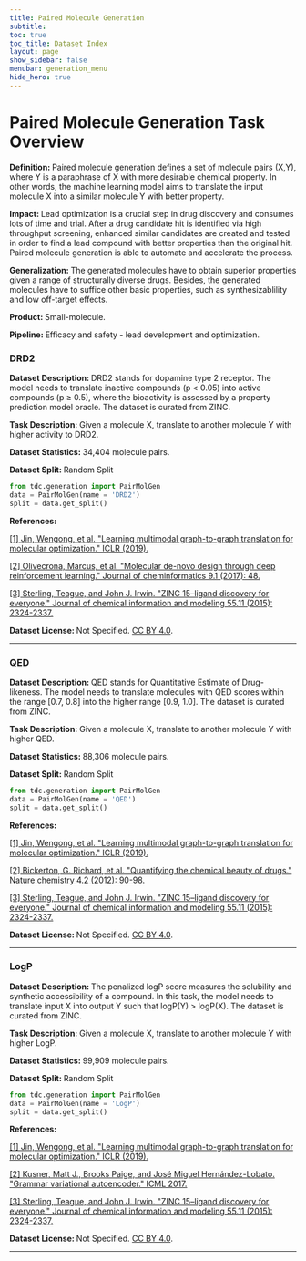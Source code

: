 ```yaml
---
title: Paired Molecule Generation
subtitle: 
toc: true
toc_title: Dataset Index
layout: page
show_sidebar: false
menubar: generation_menu
hide_hero: true
---
```


# Paired Molecule Generation Task Overview


<div class="box">
	

<p class='is-size-6'>  <strong> Definition: </strong> 
Paired molecule generation defines a set of molecule pairs (X,Y), where Y is a paraphrase of X with more desirable chemical property. In other words, the machine learning model aims to translate the input molecule X into a similar molecule Y with better property. 
</p>

<p class="is-size-6"> <strong> Impact: </strong>  
Lead optimization is a crucial step in drug discovery and consumes lots of time and trial. After a drug candidate hit is identified via high throughput screening, enhanced similar candidates are created and tested in order to find a lead compound with better properties than the original hit. Paired molecule generation is able to automate and accelerate the process.  
</p>

<p class="is-size-6"> <strong> Generalization: </strong> 
The generated molecules have to obtain superior properties given a range of structurally diverse drugs. Besides, the generated molecules have to suffice other basic properties, such as synthesizablility and low off-target effects.
</p>

<p class="is-size-6"> <strong> Product: </strong> Small-molecule. </p>

<p class="is-size-6"> <strong> Pipeline: </strong> Efficacy and safety - lead development and optimization. </p>

</div>

### DRD2

<p class='is-size-6'>  <strong> Dataset Description: </strong> DRD2 stands for dopamine type 2 receptor.  The model needs to translate inactive compounds (p < 0.05) into active compounds (p ≥ 0.5), where the bioactivity is assessed by a property prediction model oracle. The dataset is curated from ZINC. </p>

<p class='is-size-6'>  <strong> Task Description: </strong> Given a molecule X, translate to another molecule Y with higher activity to DRD2. </p>

<p class='is-size-6'>  <strong> Dataset Statistics: </strong> 34,404 molecule pairs. </p>

<p class='is-size-6'>  <strong> Dataset Split: </strong> <span class="tag is-info is-light">Random Split</span> </p>

``` python
from tdc.generation import PairMolGen
data = PairMolGen(name = 'DRD2')
split = data.get_split()
```

<p class='is-size-6'>  <strong> References: </strong>  </p>

<a href="https://openreview.net/forum?id=rJeeKTNKDB">[1] Jin, Wengong, et al. "Learning multimodal graph-to-graph translation for molecular optimization." ICLR (2019).
</a> 

<a href="https://link.springer.com/article/10.1186/s13321-017-0235-x"> [2] Olivecrona, Marcus, et al. "Molecular de-novo design through deep reinforcement learning." Journal of cheminformatics 9.1 (2017): 48.
</a>

<a href="https://pubs.acs.org/doi/abs/10.1021/acs.jcim.5b00559"> [3] Sterling, Teague, and John J. Irwin. "ZINC 15–ligand discovery for everyone." Journal of chemical information and modeling 55.11 (2015): 2324-2337.
</a>

<p class='is-size-6'> <strong> Dataset License: </strong> Not Specified. <a href="https://creativecommons.org/licenses/by/4.0/">CC BY 4.0</a>.</p>


<hr />

### QED

<p class='is-size-6'>  <strong> Dataset Description: </strong> QED stands for Quantitative Estimate of Drug-likeness. The model needs to translate molecules with QED scores within the range [0.7, 0.8] into the higher range [0.9, 1.0]. The dataset is curated from ZINC. </p>

<p class='is-size-6'>  <strong> Task Description: </strong> Given a molecule X, translate to another molecule Y with higher QED. </p>

<p class='is-size-6'>  <strong> Dataset Statistics: </strong> 88,306 molecule pairs. </p>

<p class='is-size-6'>  <strong> Dataset Split: </strong> <span class="tag is-info is-light">Random Split</span> </p>

``` python
from tdc.generation import PairMolGen
data = PairMolGen(name = 'QED')
split = data.get_split()
```

<p class='is-size-6'>  <strong> References: </strong>  </p>

<a href="https://openreview.net/forum?id=rJeeKTNKDB">[1] Jin, Wengong, et al. "Learning multimodal graph-to-graph translation for molecular optimization." ICLR (2019).
</a> 

<a href="https://idp.nature.com/authorize/casa?redirect_uri=https://www.nature.com/nchem/journal/v4/n2/full/nchem.1243.html&casa_token=nRlnIU95a34AAAAA:UKkVVcB_V3z8ZeuWuwSbumNW4YIK-5_Yt49UYOCpSOzB-hETkOxdhLaGzYN2s4_GBDv3laavmqWlGAl5aA"> [2] Bickerton, G. Richard, et al. "Quantifying the chemical beauty of drugs." Nature chemistry 4.2 (2012): 90-98.
</a>

<a href="https://pubs.acs.org/doi/abs/10.1021/acs.jcim.5b00559"> [3] Sterling, Teague, and John J. Irwin. "ZINC 15–ligand discovery for everyone." Journal of chemical information and modeling 55.11 (2015): 2324-2337.
</a>

<p class='is-size-6'> <strong> Dataset License: </strong> Not Specified. <a href="https://creativecommons.org/licenses/by/4.0/">CC BY 4.0</a>.</p>


<hr />

### LogP

<p class='is-size-6'>  <strong> Dataset Description: </strong> The penalized logP score measures the solubility and synthetic accessibility of a compound. In this task, the model needs to translate input X into output Y such that logP(Y) > logP(X). The dataset is curated from ZINC. </p>

<p class='is-size-6'>  <strong> Task Description: </strong> Given a molecule X, translate to another molecule Y with higher LogP. </p>

<p class='is-size-6'>  <strong> Dataset Statistics: </strong> 99,909 molecule pairs. </p>

<p class='is-size-6'>  <strong> Dataset Split: </strong> <span class="tag is-info is-light">Random Split</span> </p>

``` python
from tdc.generation import PairMolGen
data = PairMolGen(name = 'LogP')
split = data.get_split()
```

<p class='is-size-6'>  <strong> References: </strong>  </p>

<a href="https://openreview.net/forum?id=rJeeKTNKDB">[1] Jin, Wengong, et al. "Learning multimodal graph-to-graph translation for molecular optimization." ICLR (2019).
</a> 

<a href="http://proceedings.mlr.press/v70/kusner17a.html"> [2] Kusner, Matt J., Brooks Paige, and José Miguel Hernández-Lobato. "Grammar variational autoencoder." ICML 2017.
</a>

<a href="https://pubs.acs.org/doi/abs/10.1021/acs.jcim.5b00559"> [3] Sterling, Teague, and John J. Irwin. "ZINC 15–ligand discovery for everyone." Journal of chemical information and modeling 55.11 (2015): 2324-2337.
</a>

<p class='is-size-6'> <strong> Dataset License: </strong> Not Specified. <a href="https://creativecommons.org/licenses/by/4.0/">CC BY 4.0</a>.</p>


<hr />